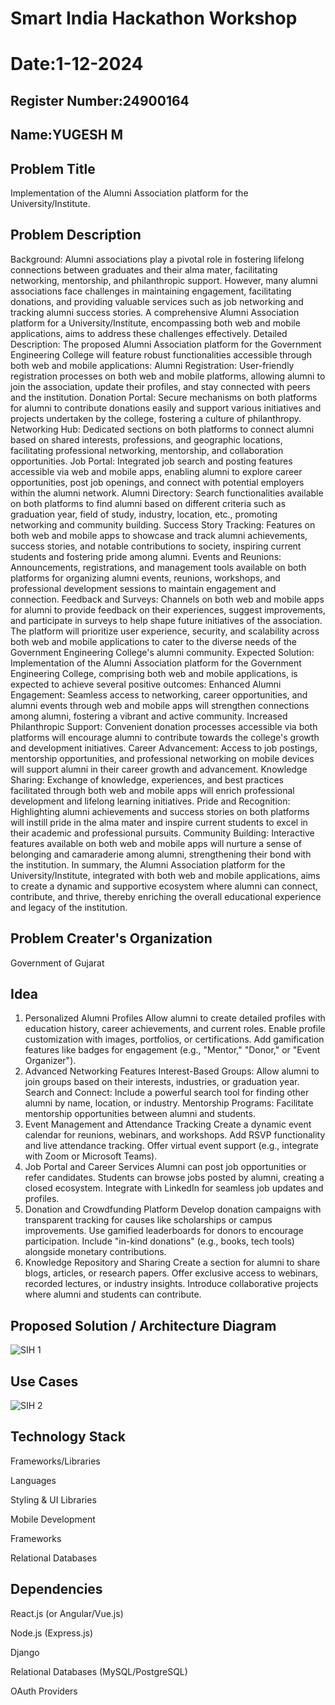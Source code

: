 # Smart India Hackathon Workshop
# Date:1-12-2024
## Register Number:24900164
## Name:YUGESH M
## Problem Title
Implementation of the Alumni Association platform for the University/Institute.
## Problem Description
Background: Alumni associations play a pivotal role in fostering lifelong connections between graduates and their alma mater, facilitating networking, mentorship, and philanthropic support. However, many alumni associations face challenges in maintaining engagement, facilitating donations, and providing valuable services such as job networking and tracking alumni success stories. A comprehensive Alumni Association platform for a University/Institute, encompassing both web and mobile applications, aims to address these challenges effectively. Detailed Description: The proposed Alumni Association platform for the Government Engineering College will feature robust functionalities accessible through both web and mobile applications: Alumni Registration: User-friendly registration processes on both web and mobile platforms, allowing alumni to join the association, update their profiles, and stay connected with peers and the institution. Donation Portal: Secure mechanisms on both platforms for alumni to contribute donations easily and support various initiatives and projects undertaken by the college, fostering a culture of philanthropy. Networking Hub: Dedicated sections on both platforms to connect alumni based on shared interests, professions, and geographic locations, facilitating professional networking, mentorship, and collaboration opportunities. Job Portal: Integrated job search and posting features accessible via web and mobile apps, enabling alumni to explore career opportunities, post job openings, and connect with potential employers within the alumni network. Alumni Directory: Search functionalities available on both platforms to find alumni based on different criteria such as graduation year, field of study, industry, location, etc., promoting networking and community building. Success Story Tracking: Features on both web and mobile apps to showcase and track alumni achievements, success stories, and notable contributions to society, inspiring current students and fostering pride among alumni. Events and Reunions: Announcements, registrations, and management tools available on both platforms for organizing alumni events, reunions, workshops, and professional development sessions to maintain engagement and connection. Feedback and Surveys: Channels on both web and mobile apps for alumni to provide feedback on their experiences, suggest improvements, and participate in surveys to help shape future initiatives of the association. The platform will prioritize user experience, security, and scalability across both web and mobile applications to cater to the diverse needs of the Government Engineering College's alumni community. Expected Solution: Implementation of the Alumni Association platform for the Government Engineering College, comprising both web and mobile applications, is expected to achieve several positive outcomes: Enhanced Alumni Engagement: Seamless access to networking, career opportunities, and alumni events through web and mobile apps will strengthen connections among alumni, fostering a vibrant and active community. Increased Philanthropic Support: Convenient donation processes accessible via both platforms will encourage alumni to contribute towards the college's growth and development initiatives. Career Advancement: Access to job postings, mentorship opportunities, and professional networking on mobile devices will support alumni in their career growth and advancement. Knowledge Sharing: Exchange of knowledge, experiences, and best practices facilitated through both web and mobile apps will enrich professional development and lifelong learning initiatives. Pride and Recognition: Highlighting alumni achievements and success stories on both platforms will instill pride in the alma mater and inspire current students to excel in their academic and professional pursuits. Community Building: Interactive features available on both web and mobile apps will nurture a sense of belonging and camaraderie among alumni, strengthening their bond with the institution. In summary, the Alumni Association platform for the University/Institute, integrated with both web and mobile applications, aims to create a dynamic and supportive ecosystem where alumni can connect, contribute, and thrive, thereby enriching the overall educational experience and legacy of the institution.
## Problem Creater's Organization
Government of Gujarat

## Idea
1. Personalized Alumni Profiles
Allow alumni to create detailed profiles with education history, career achievements, and current roles.
Enable profile customization with images, portfolios, or certifications.
Add gamification features like badges for engagement (e.g., "Mentor," "Donor," or "Event Organizer").
2. Advanced Networking Features
Interest-Based Groups: Allow alumni to join groups based on their interests, industries, or graduation year.
Search and Connect: Include a powerful search tool for finding other alumni by name, location, or industry.
Mentorship Programs: Facilitate mentorship opportunities between alumni and students.
3. Event Management and Attendance Tracking
Create a dynamic event calendar for reunions, webinars, and workshops.
Add RSVP functionality and live attendance tracking.
Offer virtual event support (e.g., integrate with Zoom or Microsoft Teams).
4. Job Portal and Career Services
Alumni can post job opportunities or refer candidates.
Students can browse jobs posted by alumni, creating a closed ecosystem.
Integrate with LinkedIn for seamless job updates and profiles.
5. Donation and Crowdfunding Platform
Develop donation campaigns with transparent tracking for causes like scholarships or campus improvements.
Use gamified leaderboards for donors to encourage participation.
Include "in-kind donations" (e.g., books, tech tools) alongside monetary contributions.
6. Knowledge Repository and Sharing
Create a section for alumni to share blogs, articles, or research papers.
Offer exclusive access to webinars, recorded lectures, or industry insights.
Introduce collaborative projects where alumni and students can contribute.

## Proposed Solution / Architecture Diagram
![SIH 1](https://github.com/user-attachments/assets/f8f0140a-837b-436c-8b37-05d6c8f6df00)









## Use Cases

![SIH 2](https://github.com/user-attachments/assets/22600756-7635-48fe-b560-6ae869821413)





## Technology Stack
Frameworks/Libraries


Languages


Styling & UI Libraries


Mobile Development


Frameworks


Relational Databases

## Dependencies
React.js (or Angular/Vue.js)


Node.js (Express.js)


Django


Relational Databases (MySQL/PostgreSQL)


OAuth Providers

